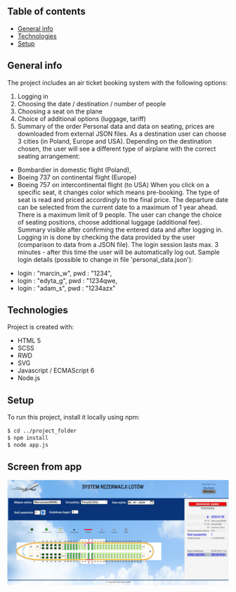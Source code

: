 ## Table of contents
* [General info](#general-info)
* [Technologies](#technologies)
* [Setup](#setup)

## General info

The project includes an air ticket booking system with the following options:
1. Logging in
2. Choosing the date / destination / number of people
3. Choosing a seat on the plane
4. Choice of additional options (luggage, tariff)
5. Summary of the order
Personal data and data on seating, prices are downloaded from external JSON files.
As a destination user can choose 3 cities (in Poland, Europe and USA). Depending on the destination chosen, the user will see a different type of airplane with the correct seating arrangement:
- Bombardier in domestic flight (Poland),
- Boeing 737 on continental flight (Europe)
- Boeing 757 on intercontinental flight (to USA)
When you click on a specific seat, it changes color which means pre-booking. The type of seat is read and priced accordingly to the final price.
The departure date can be selected from the current date to a maximum of 1 year ahead. There is a maximum limit of 9 people.
The user can change the choice of seating positions, choose additional luggage (additional fee).
Summary visible after confirming the entered data and after logging in.
Logging in is done by checking the data provided by the user (comparison to data from a JSON file).
The login session lasts max. 3 minutes - after this time the user will be automatically log out.
Sample login details (possible to change in file 'personal_data.json'):
* login : "marcin_w", pwd : "1234",
* login : "edyta_g", pwd : "1234qwe,
* login : "adam_s", pwd : "1234azx"
	
## Technologies
Project is created with:
* HTML 5
* SCSS
* RWD
* SVG
* Javascript / ECMAScript 6
* Node.js
	
## Setup
To run this project, install it locally using npm:

```
$ cd ../project_folder
$ npm install
$ node app.js
```
## Screen from app
![ScreenFromApp](./assets/images/project_screen2.jpg) 
